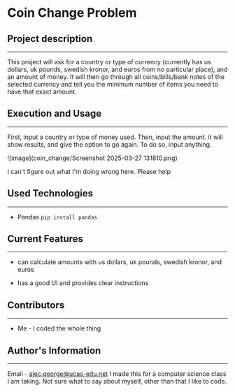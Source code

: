 # Coin Change Problem

## Project description
***
This project will ask for a country or type of currency (currently has us dollars, uk pounds, swedish kronor, and euros from no particular place), and an amount of money. It will then go through all coins/bills/bank notes of the selected currency and tell you the minimum number of items you need to have that exact amount.  

## Execution and Usage
***
First, input a country or type of money used. Then, input the amount. it will show results, and give the option to go again. To do so, input anything.

![image](coin_change/Screenshot 2025-03-27 131810.png)

I can't figure out what I'm doing wrong here. Please help  

## Used Technologies
***
+ Pandas
`pip install pandas`  

## Current Features
***
+ can calculate amounts with us dollars, uk pounds, swedish kronor, and euros

+ has a good UI and provides clear instructions  

## Contributors
***
+ Me - I coded the whole thing  

## Author's Information
***
Email - alec.george@ucas-edu.net
I made this for a computer science class I am taking. Not sure what to say about myself, other than that I like to code.  